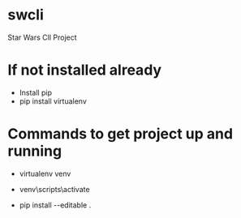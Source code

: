 # swcli
Star Wars ClI Project

# If not installed already
- Install pip
- pip install virtualenv

# Commands to get project up and running
- virtualenv venv

- venv\scripts\activate

- pip install --editable .
